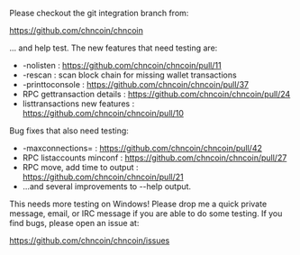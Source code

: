 Please checkout the git integration branch from:

https://github.com/chncoin/chncoin

... and help test.  The new features that need testing are:

* -nolisten : https://github.com/chncoin/chncoin/pull/11
* -rescan : scan block chain for missing wallet transactions
* -printtoconsole : https://github.com/chncoin/chncoin/pull/37
* RPC gettransaction details : https://github.com/chncoin/chncoin/pull/24
* listtransactions new features : https://github.com/chncoin/chncoin/pull/10

Bug fixes that also need testing:

* -maxconnections= : https://github.com/chncoin/chncoin/pull/42
* RPC listaccounts minconf : https://github.com/chncoin/chncoin/pull/27
* RPC move, add time to output : https://github.com/chncoin/chncoin/pull/21
* ...and several improvements to --help output.

This needs more testing on Windows!  Please drop me a quick private message, email, or IRC message if you are able to do some testing.  If you find bugs, please open an issue at:

https://github.com/chncoin/chncoin/issues
